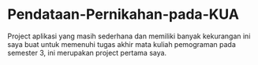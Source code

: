 # Pendataan-Pernikahan-pada-KUA
Project aplikasi yang masih sederhana dan memiliki banyak kekurangan ini saya buat untuk memenuhi tugas akhir mata kuliah pemograman pada semester 3, ini merupakan project pertama saya.

